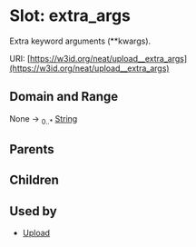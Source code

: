 
# Slot: extra_args


Extra keyword arguments (**kwargs).

URI: [https://w3id.org/neat/upload__extra_args](https://w3id.org/neat/upload__extra_args)


## Domain and Range

None &#8594;  <sub>0..\*</sub> [String](types/String.md)

## Parents


## Children


## Used by

 * [Upload](Upload.md)
